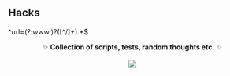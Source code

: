 ## Hacks
^url=(?:www\.)?([^\/]+).*$
<p align="center">
✨ <b>Collection of scripts, tests, random thoughts etc.</b> ✨ <br><br>
  <img src=https://i.kym-cdn.com/entries/icons/facebook/000/022/702/hold_my_beer.jpg>
</p>
